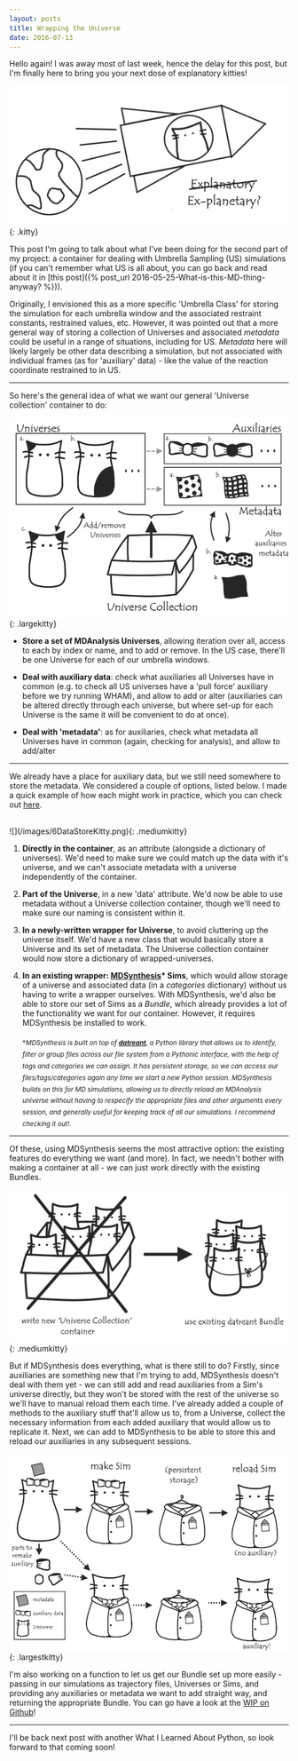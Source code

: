 ```yaml
---
layout: posts
title: Wrapping the Universe
date: 2016-07-13
---
```


Hello again! I was away most of last week, hence the delay for this post, but I'm finally here to bring you your next dose of explanatory kitties!


![](/images/6SpaceKitty.png){: .kitty} 


This post I'm going to talk about what I've been doing for the second part of my project: a container for dealing with Umbrella Sampling (US) simulations (if you can't remember what US is all about, you can go back and read about it in [this post]({% post_url 2016-05-25-What-is-this-MD-thing-anyway? %})). 

Originally, I envisioned this as a more specific 'Umbrella Class' for storing the simulation for each umbrella window and the associated restraint constants, restrained values, etc. However, it was pointed out that a more general way of storing a collection of Universes and associated *metadata* could be useful in a range of situations, including for US. *Metadata* here will likely largely be other data describing a simulation, but not associated with individual frames (as for 'auxiliary' data) - like the value of the reaction coordinate restrained to in US.

---

So here's the general idea of what we want our general 'Universe collection' container to do:


![](/images/6UniverseCollectionKitty.png){: .largekitty} 


- **Store a set of MDAnalysis Universes**, allowing iteration over all, access to each by index or name, and to add or remove. In the US case, there'll be one Universe for each of our umbrella windows.

- **Deal with auxiliary data**: check what auxiliaries all Universes have in common (e.g. to check all US universes have a 'pull force' auxiliary before we try running WHAM), and allow to add or alter (auxiliaries can be altered directly through each universe, but where set-up for each Universe is the same it will be convenient to do at once).

- **Deal with 'metadata'**: as for auxiliaries, check what metadata all Universes have in common (again, checking for analysis), and allow to add/alter 

---
We already have a place for auxiliary data, but we still need somewhere to store the metadata. We considered a couple of options, listed below. I made a quick example of how each might work in practice, which you can check out [here](https://gist.github.com/fiona-naughton/740f3911bebc16ca2b00614311ee8829). 

<br/>
![](/images/6DataStoreKitty.png){: .mediumkitty} 
<br/>

1. **Directly in the container**, as an attribute (alongside a dictionary of universes). We'd need to make sure we could match up the data with it's universe, and we can't associate metadata with a universe independently of the container.

2. **Part of the Universe**, in a new 'data' attribute. We'd now be able to use metadata without a Universe collection container, though we'll need to make sure our naming is consistent within it.

3. **In a newly-written wrapper for Universe**, to avoid cluttering up the universe itself. We'd have a new class that would basically store a Universe and its set of metadata. The Universe collection container would now store a dictionary of wrapped-universes.

4. **In an existing wrapper: [MDSynthesis](http://mdsynthesis.readthedocs.io/en/master/index.html)\* Sims**, which would allow storage of a universe and associated data (in a *categories* dictionary) without us having to write a wrapper ourselves. With MDSynthesis, we'd also be able to store our set of Sims as a *Bundle*, which already provides a lot of the functionality we want for our container. However, it requires MDSynthesis be installed to work.

    <sub>\**MDSynthesis is built on top of [**datreant**](http://datreant.org/), a Python library that allows us to identify, filter or group files across our file system from a Pythonic interface, with the help of tags and categories we can assign. It has persistent storage, so we can access our files/tags/categories again any time we start a new Python session. MDSynthesis builds on this for MD simulations, allowing us to directly reload an MDAnalysis universe without having to respecify the appropriate files and other arguments every session, and generally useful for keeping track of all our simulations. I recommend checking it out!.*</sub>

---

Of these, using MDSynthesis seems the most attractive option: the existing features do everything we want (and more). In fact, we needn't bother with making a container at all - we can just work directly with the existing Bundles. 


![](/images/6BundleKitty.png){: .mediumkitty} 


But if MDSynthesis does everything, what is there still to do? Firstly, since auxiliaries are something new that I'm trying to add, MDSynthesis doesn't deal with them yet - we can still add and read auxiliaries from a Sim's universe directly, but they won't be stored with the rest of the universe so we'll have to manual reload them each time. I've already added a couple of methods to the auxiliary stuff that'll allow us to, from a Universe, collect the necessary information from each added auxiliary that would allow us to replicate it. Next, we can add to MDSynthesis to be able to store this and reload our auxiliaries in any subsequent sessions.


![](/images/6AuxStoreKitty.png){: .largestkitty}


I'm also working on a function to let us get our Bundle set up more easily - passing in our simulations as trajectory files, Universes or Sims, and providing any auxiliaries or metadata we want to add straight way, and returning the appropriate Bundle. You can go have a look at the  [WIP on Github](https://github.com/MDAnalysis/mdanalysis/pull/900)!

---

I'll be back next post with another What I Learned About Python, so look forward to that coming soon!
